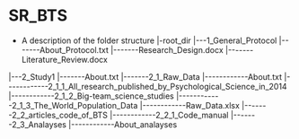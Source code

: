 # SR_BTS
- A description of the folder structure
|-root_dir
|---1_General_Protocol
|-------About_Protocol.txt
|-------Research_Design.docx
|-------Literature_Review.docx


|---2_Study1
|-------About.txt
|-------2_1_Raw_Data
|------------About.txt
|------------2_1_1_All_research_published_by_Psychological_Science_in_2014
|------------2_1_2_Big-team_science_studies
|------------2_1_3_The_World_Population_Data
|------------Raw_Data.xlsx
|-------2_2_articles_code_of_BTS
|------------2_2_1_Code_manual
|-------2_3_Analayses
|------------About_analayses

